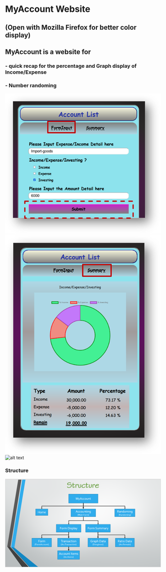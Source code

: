 # MyAccount Website
## (Open with Mozilla Firefox for better color display)

## MyAccount is a website for 
###    - quick recap for the percentage and Graph display of Income/Expense
###    - Number randoming

![alt text](https://github.com/Kriss321k/portfolio/blob/main/public/MyAccountForm1.png) 
![alt text](https://github.com/Kriss321k/portfolio/blob/main/public/MyAccountForm3.png)
![alt text](https://github.com/Kriss321k/portfolio/blob/main/public/MyAccountRandoming.png)

### Structure

![alt text](https://github.com/Kriss321k/portfolio/blob/main/public/MyAccountStructure.PNG)
